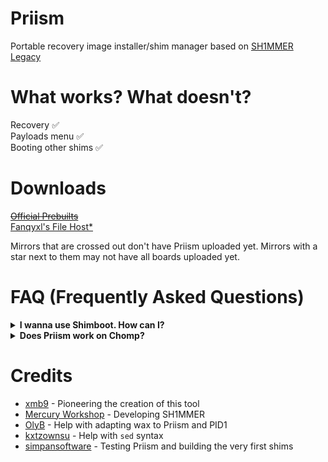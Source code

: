 # Priism
Portable recovery image installer/shim manager based on [SH1MMER Legacy](https://github.com/MercuryWorkshop/Sh1mmer)

# What works? What doesn't?
Recovery :white_check_mark:<br>
Payloads menu :white_check_mark:<br>
Booting other shims :white_check_mark:<br>

# Downloads
~~[Official Prebuilts](https://dl.archima.xyz/Priism)~~<br>
[Fanqyxl's File Host*](https://dl.fanqyxl.net/Priism)<br>

Mirrors that are crossed out don't have Priism uploaded yet.
Mirrors with a star next to them may not have all boards uploaded yet.

# FAQ (Frequently Asked Questions)
<details>
  <summary><b>I wanna use Shimboot. How can I?</b></summary>

  Use the [respective Shimboot fork for Priism](https://github.com/xmb9/shimboot-priism).
</details>
<details>
  <summary><b>Does Priism work on Chomp?</b></summary>

  Priism 2.0 was developed entirely on Chomp!
</details>

# Credits
- [xmb9](https://discord.com/users/988950574387068968) - Pioneering the creation of this tool
- [Mercury Workshop](https://mercurywork.shop) - Developing SH1MMER
- [OlyB](https://discord.com/users/476169716998733834) - Help with adapting wax to Priism and PID1
- [kxtzownsu](https://discord.com/users/952792525637312552) - Help with `sed` syntax
- [simpansoftware](https://discord.com/users/1001820177731686500) - Testing Priism and building the very first shims
